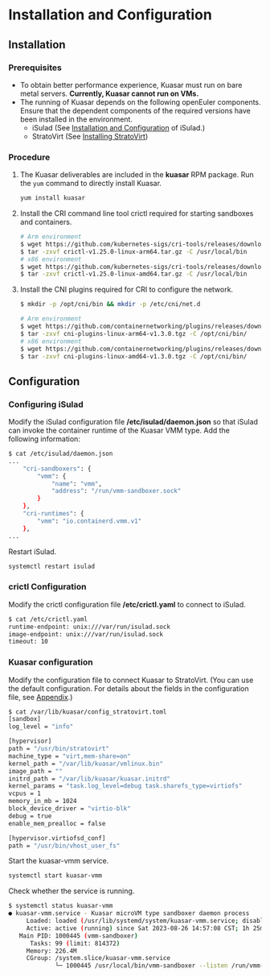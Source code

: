# Installation and Configuration

## Installation

### Prerequisites

- To obtain better performance experience, Kuasar must run on bare metal servers. **Currently, Kuasar cannot run on VMs.**
- The running of Kuasar depends on the following openEuler components. Ensure that the dependent components of the required versions have been installed in the environment.
    - iSulad (See [Installation and Configuration](../../container_engine/isula_container_engine/installation_configuration.md) of iSulad.)
    - StratoVirt (See [Installing StratoVirt](https://docs.openeuler.org/en/docs/24.03_LTS_SP2/virtualization/virtualization_platform/stratovirt/install_stratovirt.html))

### Procedure

1. The Kuasar deliverables are included in the **kuasar** RPM package. Run the `yum` command to directly install Kuasar.

   ```sh
   yum install kuasar
   ```

2. Install the CRI command line tool crictl required for starting sandboxes and containers.

   ```sh
   # Arm environment
   $ wget https://github.com/kubernetes-sigs/cri-tools/releases/download/v1.25.0/crictl-v1.25.0-linux-arm64.tar.gz
   $ tar -zxvf crictl-v1.25.0-linux-arm64.tar.gz -C /usr/local/bin
   # x86 environment
   $ wget https://github.com/kubernetes-sigs/cri-tools/releases/download/v1.25.0/crictl-v1.25.0-linux-amd64.tar.gz
   $ tar -zxvf crictl-v1.25.0-linux-amd64.tar.gz -C /usr/local/bin
   ```

3. Install the CNI plugins required for CRI to configure the network.

   ```sh
   $ mkdir -p /opt/cni/bin && mkdir -p /etc/cni/net.d
   
   # Arm environment
   $ wget https://github.com/containernetworking/plugins/releases/download/v1.3.0/cni-plugins-linux-arm64-v1.3.0.tgz
   $ tar -zxvf cni-plugins-linux-arm64-v1.3.0.tgz -C /opt/cni/bin/
   # x86 environment
   $ wget https://github.com/containernetworking/plugins/releases/download/v1.3.0/cni-plugins-linux-amd64-v1.3.0.tgz
   $ tar -zxvf cni-plugins-linux-amd64-v1.3.0.tgz -C /opt/cni/bin/
   ```

## Configuration

### Configuring iSulad

Modify the iSulad configuration file **/etc/isulad/daemon.json** so that iSulad can invoke the container runtime of the Kuasar VMM type. Add the following information:

```sh
$ cat /etc/isulad/daemon.json
...
    "cri-sandboxers": {
        "vmm": {
            "name": "vmm",
            "address": "/run/vmm-sandboxer.sock"
        }
    },
    "cri-runtimes": {
        "vmm": "io.containerd.vmm.v1"
    },
...
```

Restart iSulad.

```sh
systemctl restart isulad
```

### crictl Configuration

Modify the crictl configuration file **/etc/crictl.yaml** to connect to iSulad.

```sh
$ cat /etc/crictl.yaml
runtime-endpoint: unix:///var/run/isulad.sock
image-endpoint: unix:///var/run/isulad.sock
timeout: 10
```

### Kuasar configuration

Modify the configuration file to connect Kuasar to StratoVirt. (You can use the default configuration. For details about the fields in the configuration file, see [Appendix](./kuasar_appendix.md).)

```sh
$ cat /var/lib/kuasar/config_stratovirt.toml
[sandbox]
log_level = "info"

[hypervisor]
path = "/usr/bin/stratovirt"
machine_type = "virt,mem-share=on"
kernel_path = "/var/lib/kuasar/vmlinux.bin"
image_path = ""
initrd_path = "/var/lib/kuasar/kuasar.initrd"
kernel_params = "task.log_level=debug task.sharefs_type=virtiofs"
vcpus = 1
memory_in_mb = 1024
block_device_driver = "virtio-blk"
debug = true 
enable_mem_prealloc = false

[hypervisor.virtiofsd_conf]
path = "/usr/bin/vhost_user_fs"
```

Start the kuasar-vmm service.

```sh
systemctl start kuasar-vmm
```

Check whether the service is running.

```sh
$ systemctl status kuasar-vmm
● kuasar-vmm.service - Kuasar microVM type sandboxer daemon process
     Loaded: loaded (/usr/lib/systemd/system/kuasar-vmm.service; disabled; vendor preset: disabled)
     Active: active (running) since Sat 2023-08-26 14:57:08 CST; 1h 25min ago
   Main PID: 1000445 (vmm-sandboxer)
      Tasks: 99 (limit: 814372)
     Memory: 226.4M
     CGroup: /system.slice/kuasar-vmm.service
             └─ 1000445 /usr/local/bin/vmm-sandboxer --listen /run/vmm-sandboxer.sock --dir /run/kuasar-vmm
```
